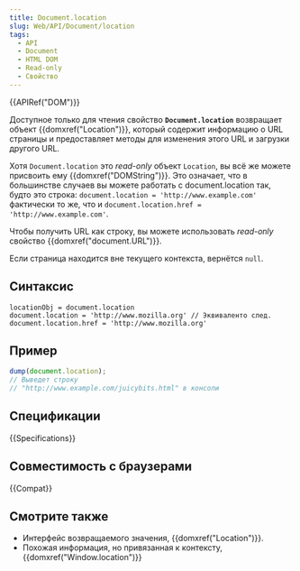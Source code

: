 ```yaml
---
title: Document.location
slug: Web/API/Document/location
tags:
  - API
  - Document
  - HTML DOM
  - Read-only
  - Свойство
---
```


{{APIRef("DOM")}}

Доступное только для чтения свойство **`Document.location`** возвращает объект {{domxref("Location")}}, который содержит информацию о URL страницы и предоставляет методы для изменения этого URL и загрузки другого URL.

Хотя `Document.location` это _read-only_ объект `Location`, вы всё же можете присвоить ему {{domxref("DOMString")}}. Это означает, что в большинстве случаев вы можете работать с document.location так, будто это строка: `document.location = 'http://www.example.com'` фактически то же, что и `document.location.href = 'http://www.example.com'`.

Чтобы получить URL как строку, вы можете использовать _read-only_ свойство {{domxref("document.URL")}}.

Если страница находится вне текущего контекста, вернётся `null`.

## Синтаксис

```
locationObj = document.location
document.location = 'http://www.mozilla.org' // Эквиваленто след.
document.location.href = 'http://www.mozilla.org'
```

## Пример

```js
dump(document.location);
// Выведет строку
// "http://www.example.com/juicybits.html" в консоли
```

## Спецификации

{{Specifications}}

## Совместимость с браузерами

{{Compat}}

## Смотрите также

- Интерфейс возвращаемого значения, {{domxref("Location")}}.
- Похожая информация, но привязанная к контексту, {{domxref("Window.location")}}
